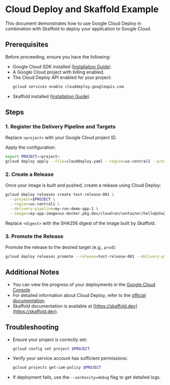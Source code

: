 # Cloud Deploy and Skaffold Example

This document demonstrates how to use Google Cloud Deploy in combination with Skaffold to deploy your application to Google Cloud.

## Prerequisites

Before proceeding, ensure you have the following:

- Google Cloud SDK installed ([Installation Guide](https://cloud.google.com/sdk/docs/install)).
- A Google Cloud project with billing enabled.
- The Cloud Deploy API enabled for your project:
  ```bash
  gcloud services enable clouddeploy.googleapis.com
  ```
- Skaffold installed ([Installation Guide](https://skaffold.dev/docs/install/)).

## Steps

### 1. Register the Delivery Pipeline and Targets

Replace `<project>` with your Google Cloud project ID.

Apply the configuration:

```bash
export PROJECT=<project>
gcloud deploy apply --file=clouddeploy.yaml --region=us-central1 --project=$PROJECT
```

### 2. Create a Release

Once your image is built and pushed, create a release using Cloud Deploy:

```bash
gcloud deploy releases create test-release-001 \
  --project=$PROJECT \
  --region=us-central1 \
  --delivery-pipeline=my-run-demo-app-1 \
  --images=my-app-image=us-docker.pkg.dev/cloudrun/container/hello@sha256:4a856b6f1c3ce723a456ddc2adfbb794cbfba93f727e2d96fcf6540bd0d6fff4
```

Replace `<digest>` with the SHA256 digest of the image built by Skaffold.

### 3. Promote the Release

Promote the release to the desired target (e.g., `prod`):

```bash
gcloud deploy releases promote --release=test-release-001 --delivery-pipeline=my-run-demo-app-1 --project=$PROJECT --region=us-central1
```

## Additional Notes

- You can view the progress of your deployments in the [Google Cloud Console](https://console.cloud.google.com/deploy).
- For detailed information about Cloud Deploy, refer to the [official documentation](https://cloud.google.com/deploy/docs).
- Skaffold documentation is available at [https://skaffold.dev](https://skaffold.dev).

## Troubleshooting

- Ensure your project is correctly set:
  ```bash
  gcloud config set project $PROJECT
  ```
- Verify your service account has sufficient permissions:
  ```bash
  gcloud projects get-iam-policy $PROJECT
  ```
- If deployment fails, use the `--verbosity=debug` flag to get detailed logs.

